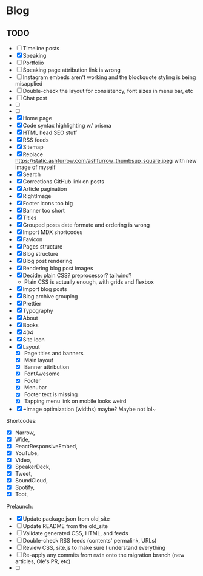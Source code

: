 # Blog

## TODO

- [ ] Timeline posts
- [x] Speaking
- [ ] Portfolio
- [ ] Speaking page attribution link is wrong
- [ ] Instagram embeds aren't working and the blockquote styling is being misapplied
- [ ] Double-check the layout for consistency, font sizes in menu bar, etc
- [ ] Chat post
- [ ]
- [ ]
- [x] Home page
- [x] Code syntax highlighting w/ prisma
- [x] HTML head SEO stuff
- [x] RSS feeds
- [x] Sitemap
- [x] Replace https://static.ashfurrow.com/ashfurrow_thumbsup_square.jpeg with new image of myself
- [x] Search
- [x] Corrections GitHub link on posts
- [x] Article pagination
- [x] RightImage
- [x] Footer icons too big
- [x] Banner too short
- [x] Titles
- [x] Grouped posts date formate and ordering is wrong
- [x] Import MDX shortcodes
- [x] Favicon
- [x] Pages structure
- [x] Blog structure
- [x] Blog post rendering
- [x] Rendering blog post images
- [x] Decide: plain CSS? preprocessor? tailwind?
  - Plain CSS is actually enough, with grids and flexbox
- [x] Import blog posts
- [x] Blog archive grouping
- [x] Prettier
- [x] Typography
- [x] About
- [x] Books
- [x] 404
- [x] Site Icon
- [x] Layout
  - [x] Page titles and banners
  - [x] Main layout
  - [x] Banner attribution
  - [x] FontAwesome
  - [x] Footer
  - [x] Menubar
  - [x] Footer text is missing
  - [x] Tapping menu link on mobile looks weird
- [x] ~Image optimization (widths) maybe? Maybe not lol~

Shortcodes:

- [x] Narrow,
- [x] Wide,
- [x] ReactResponsiveEmbed,
- [x] YouTube,
- [x] Video,
- [x] SpeakerDeck,
- [x] Tweet,
- [x] SoundCloud,
- [x] Spotify,
- [x] Toot,

Prelaunch:

- [x] Update package.json from old_site
- [ ] Update README from the old_site
- [ ] Validate generated CSS, HTML, and feeds
- [ ] Double-check RSS feeds (contents' permalink, URLs)
- [ ] Review CSS, site.js to make sure I understand everything
- [ ] Re-apply any commits from `main` onto the migration branch (new articles, Ole's PR, etc)
- [ ]
